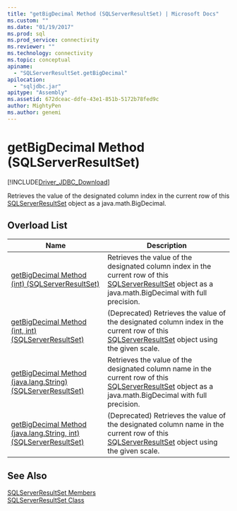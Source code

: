 ```yaml
---
title: "getBigDecimal Method (SQLServerResultSet) | Microsoft Docs"
ms.custom: ""
ms.date: "01/19/2017"
ms.prod: sql
ms.prod_service: connectivity
ms.reviewer: ""
ms.technology: connectivity
ms.topic: conceptual
apiname: 
  - "SQLServerResultSet.getBigDecimal"
apilocation: 
  - "sqljdbc.jar"
apitype: "Assembly"
ms.assetid: 672dceac-ddfe-43e1-851b-5172b78fed9c
author: MightyPen
ms.author: genemi
---
```

# getBigDecimal Method (SQLServerResultSet)
[!INCLUDE[Driver_JDBC_Download](../../../includes/driver_jdbc_download.md)]

  Retrieves the value of the designated column index in the current row of this [SQLServerResultSet](../../../connect/jdbc/reference/sqlserverresultset-class.md) object as a java.math.BigDecimal.  
  
## Overload List  
  
|Name|Description|  
|----------|-----------------|  
|[getBigDecimal Method &#40;int&#41; &#40;SQLServerResultSet&#41;](../../../connect/jdbc/reference/getbigdecimal-method-int-sqlserverresultset.md)|Retrieves the value of the designated column index in the current row of this [SQLServerResultSet](../../../connect/jdbc/reference/sqlserverresultset-class.md) object as a java.math.BigDecimal with full precision.|  
|[getBigDecimal Method &#40;int, int&#41; &#40;SQLServerResultSet&#41;](../../../connect/jdbc/reference/getbigdecimal-method-int-int-sqlserverresultset.md)|(Deprecated) Retrieves the value of the designated column index in the current row of this [SQLServerResultSet](../../../connect/jdbc/reference/sqlserverresultset-class.md) object using the given scale.|  
|[getBigDecimal Method &#40;java.lang.String&#41; &#40;SQLServerResultSet&#41;](../../../connect/jdbc/reference/getbigdecimal-method-java-lang-string-sqlserverresultset.md)|Retrieves the value of the designated column name in the current row of this [SQLServerResultSet](../../../connect/jdbc/reference/sqlserverresultset-class.md) object as a java.math.BigDecimal with full precision.|  
|[getBigDecimal Method &#40;java.lang.String, int&#41; &#40;SQLServerResultSet&#41;](../../../connect/jdbc/reference/getbigdecimal-method-java-lang-string-int-sqlserverresultset.md)|(Deprecated) Retrieves the value of the designated column name in the current row of this [SQLServerResultSet](../../../connect/jdbc/reference/sqlserverresultset-class.md) object using the given scale.|  
  
## See Also  
 [SQLServerResultSet Members](../../../connect/jdbc/reference/sqlserverresultset-members.md)   
 [SQLServerResultSet Class](../../../connect/jdbc/reference/sqlserverresultset-class.md)  
  
  
